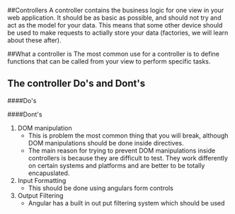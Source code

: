 ##Controllers
A controller contains the business logic for one view in your web application. It should be as basic as possible, and should not try and act as the model for your data. This means that some other device should be used to make requests to actially store your data (factories, we will learn about these after). 

##What a controller is
The most common use for a controller is to define functions that can be called from your view to perform specific tasks.

## The controller Do's and Dont's

####Do's

####Dont's
1. DOM manipulation
	- This is problem the most common thing that you will break, although DOM manipulations should be done inside directives.
	- The main reason for trying to prevent DOM manipulations inside controllers is because they are difficult to test. They work differently on certain systems and platforms and are better to be totally encapuslated.
2. Input Formatting
	- This should be done using angulars form controls
3. Output Filtering
	- Angular has a built in out put filtering system which should be used












